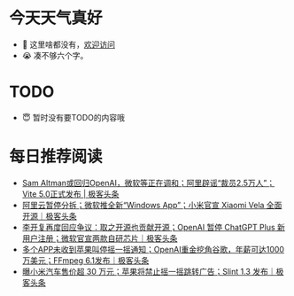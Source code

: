 # 今天天气真好
- 👋 这里啥都没有，[欢迎访问](https://zhangfeng-ola.github.io/)
- 😭 凑不够六个字。
<!---
- 👀 I’m interested in ...
- 🌱 I’m currently learning ...
- 💞️ I’m looking to collaborate on ...
- 📫 How to reach me ...
- 😇 I'm doing something ...

--->

# TODO 
- 😇 暂时没有要TODO的内容哦

<!---
zhangfeng-ola/zhangfeng-ola is a ✨ special ✨ repository because its `README.md` (this file) appears on your GitHub profile.
You can click the Preview link to take a look at your changes.
--->

# 每日推荐阅读
<!-- BLOG-POST-LIST:START -->
- [Sam Altman或回归OpenAI，微软等正在调和；阿里辟谣“裁员2.5万人”；Vite 5.0正式发布 | 极客头条](https://blog.csdn.net/weixin_39786569/article/details/134500858)
- [阿里云暂停分拆；微软推全新“Windows App”；小米官宣 Xiaomi Vela 全面开源｜极客头条](https://blog.csdn.net/weixin_39786569/article/details/134459089)
- [李开复再度回应争议：取之开源也贡献开源；OpenAI 暂停 ChatGPT Plus 新用户注册；微软官宣两款自研芯片｜极客头条](https://blog.csdn.net/weixin_39786569/article/details/134434302)
- [多个APP未收到苹果叫停摇一摇通知；OpenAI重金挖角谷歌，年薪可达1000万美元；FFmpeg 6.1发布｜极客头条](https://blog.csdn.net/weixin_39786569/article/details/134413571)
- [曝小米汽车售价超 30 万元；苹果将禁止摇一摇跳转广告；Slint 1.3 发布｜极客头条](https://blog.csdn.net/weixin_39786569/article/details/134391329)
<!-- BLOG-POST-LIST:END -->

